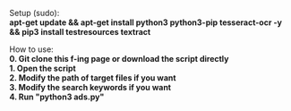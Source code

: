 Setup (sudo): <br/>
**apt-get update && apt-get install python3 python3-pip tesseract-ocr -y && pip3 install testresources textract**

How to use: <br/>
**0. Git clone this f-ing page or download the script directly** <br/>
**1. Open the script** <br/>
**2. Modify the path of target files if you want** <br/>
**3. Modify the search keywords if you want** <br/>
**4. Run "python3 ads.py"**
